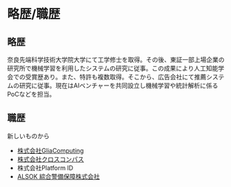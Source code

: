 # 略歴/職歴

## 略歴

奈良先端科学技術大学院大学にて工学修士を取得。その後、東証一部上場企業の研究所で機械学習を利用したシステムの研究に従事。この成果により人工知能学会での受賞歴あり。また、特許も複数取得。そこから、広告会社にて推薦システムの研究に従事。現在はAIベンチャーを共同設立し機械学習や統計解析に係るPoCなどを担当。

## 職歴

新しいものから

- [株式会社GliaComputing](https://www.glia-computing.com/)
- [株式会社クロスコンパス](https://www.cross-compass.com/)
- 株式会社Platform ID
- [ALSOK 綜合警備保障株式会社](https://www.alsok.co.jp/)
